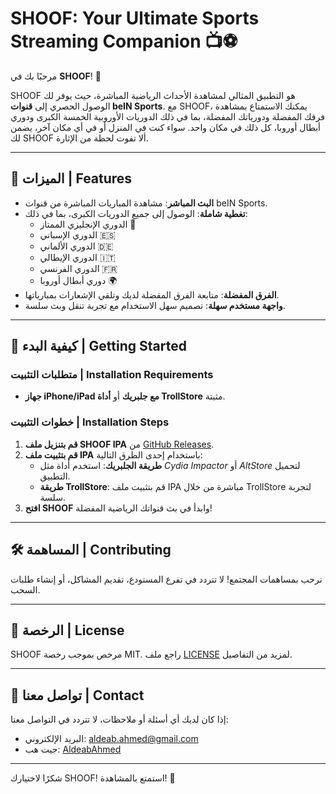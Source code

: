 # SHOOF: Your Ultimate Sports Streaming Companion 📺⚽

مرحبًا بك في **SHOOF**! 🚀

SHOOF هو التطبيق المثالي لمشاهدة الأحداث الرياضية المباشرة، حيث يوفر لك الوصول الحصري إلى **قنوات beIN Sports**. مع SHOOF، يمكنك الاستمتاع بمشاهدة فرقك المفضلة ودورياتك المفضلة، بما في ذلك الدوريات الأوروبية الخمسة الكبرى ودوري أبطال أوروبا، كل ذلك في مكان واحد. سواء كنت في المنزل أو في أي مكان آخر، يضمن لك SHOOF ألا تفوت لحظة من الإثارة.

---

## 🌟 الميزات | Features

- **البث المباشر**: مشاهدة المباريات المباشرة من قنوات beIN Sports.
- **تغطية شاملة**: الوصول إلى جميع الدوريات الكبرى، بما في ذلك:
  - الدوري الإنجليزي الممتاز 🏴
  - الدوري الإسباني 🇪🇸
  - الدوري الألماني 🇩🇪
  - الدوري الإيطالي 🇮🇹
  - الدوري الفرنسي 🇫🇷
  - دوري أبطال أوروبا 🌍
- **الفرق المفضلة**: متابعة الفرق المفضلة لديك وتلقي الإشعارات بمبارياتها.
- **واجهة مستخدم سهلة**: تصميم سهل الاستخدام مع تجربة تنقل وبث سلسة.

---

## 🚀 كيفية البدء | Getting Started

### متطلبات التثبيت | Installation Requirements

- **جهاز iPhone/iPad مع جلبريك** أو **أداة TrollStore** مثبتة.

### خطوات التثبيت | Installation Steps

1. **قم بتنزيل ملف SHOOF IPA** من [GitHub Releases](https://github.com/AldeabAhmed/SHOOF/releases).
2. **قم بتثبيت ملف IPA** باستخدام إحدى الطرق التالية:
   - **طريقة الجلبريك**: استخدم أداة مثل *Cydia Impactor* أو *AltStore* لتحميل التطبيق.
   - **طريقة TrollStore**: قم بتثبيت ملف IPA مباشرة من خلال TrollStore لتجربة سلسة.
3. **افتح SHOOF** وابدأ في بث قنواتك الرياضية المفضلة!

---

## 🛠️ المساهمة | Contributing

نرحب بمساهمات المجتمع! لا تتردد في تفرع المستودع، تقديم المشاكل، أو إنشاء طلبات السحب.

---

## 📄 الرخصة | License

SHOOF مرخص بموجب رخصة MIT. راجع ملف [LICENSE](LICENSE) لمزيد من التفاصيل.

---

## 💬 تواصل معنا | Contact

إذا كان لديك أي أسئلة أو ملاحظات، لا تتردد في التواصل معنا:

- البريد الإلكتروني: [aldeab.ahmed@gmail.com](mailto:aldeab.ahmed@gmail.com)
- جيت هب: [AldeabAhmed](https://github.com/AldeabAhmed)

---

شكرًا لاختيارك SHOOF! استمتع بالمشاهدة! 🎉
